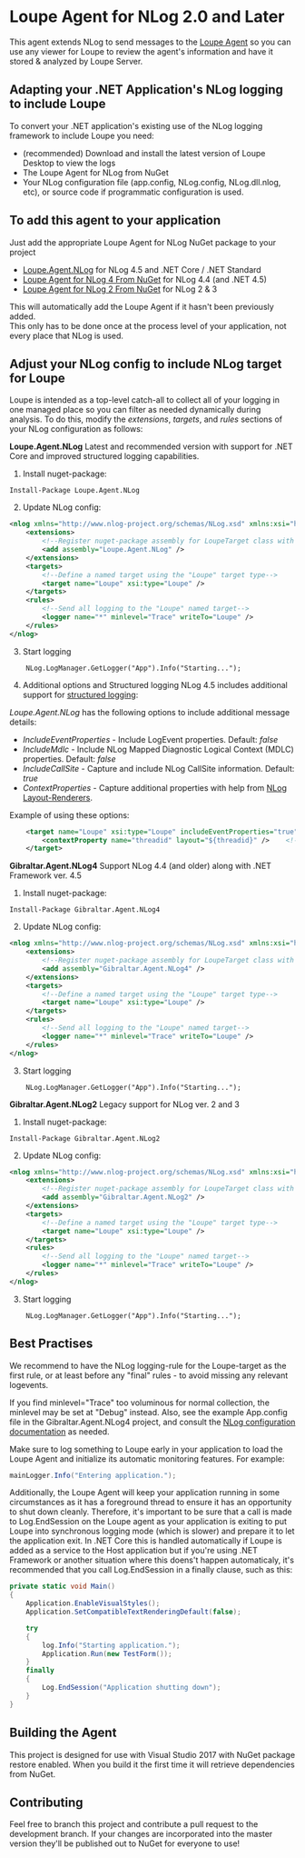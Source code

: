 Loupe Agent for NLog 2.0 and Later
=====================

This agent extends NLog to send messages to the [Loupe Agent](https://nuget.org/packages/Gibraltar.Agent/) so you can
use any viewer for Loupe to review the agent's information and have it stored & analyzed by Loupe Server.

Adapting your .NET Application's NLog logging to include Loupe
--------------------------------------------------------------

To convert your .NET application's existing use of the NLog logging framework to include Loupe you need:

* (recommended) Download and install the latest version of Loupe Desktop to view the logs
* The Loupe Agent for NLog from NuGet
* Your NLog configuration file (app.config, NLog.config, NLog.dll.nlog, etc),
  or source code if programmatic configuration is used.

To add this agent to your application
--------------------------------------------------------------------------

Just add the appropriate Loupe Agent for NLog NuGet package to your project
* [Loupe.Agent.NLog](https://www.nuget.org/packages/Loupe.Agent.NLog/) for NLog 4.5 and .NET Core / .NET Standard
* [Loupe Agent for NLog 4 From NuGet](https://www.nuget.org/packages/Gibraltar.Agent.NLog4/) for NLog 4.4 (and .NET 4.5)
* [Loupe Agent for NLog 2 From NuGet](https://www.nuget.org/packages/Gibraltar.Agent.NLog2/) for NLog 2 & 3
  
This will automatically add the Loupe Agent if it hasn't been previously added.  
This only has to be done once at the process level of your application, not every place
that NLog is used.

Adjust your NLog config to include NLog target for Loupe
----------------------------------------------------

Loupe is intended as a top-level catch-all to collect all of your logging in one managed place so you can filter
as needed dynamically during analysis.  To do this, modify the _extensions_, _targets_, and
_rules_ sections of your NLog configuration as follows:

**Loupe.Agent.NLog**
Latest and recommended version with support for .NET Core and improved structured logging capabilities.

1. Install nuget-package:
```
Install-Package Loupe.Agent.NLog
```

2. Update NLog config:
```xml
<nlog xmlns="http://www.nlog-project.org/schemas/NLog.xsd" xmlns:xsi="http://www.w3.org/2001/XMLSchema-instance">
    <extensions>
        <!--Register nuget-package assembly for LoupeTarget class with target type "Loupe" -->
        <add assembly="Loupe.Agent.NLog" />
    </extensions>
    <targets>
        <!--Define a named target using the "Loupe" target type-->
        <target name="Loupe" xsi:type="Loupe" />
    </targets>
    <rules>
        <!--Send all logging to the "Loupe" named target-->
        <logger name="*" minlevel="Trace" writeTo="Loupe" />
    </rules>
</nlog>
```

3. Start logging
```
    NLog.LogManager.GetLogger("App").Info("Starting...");
```

4. Additional options and Structured logging
NLog 4.5 includes additional support for [structured logging](https://github.com/NLog/NLog/wiki/How-to-use-structured-logging):

_Loupe.Agent.NLog_ has the following options to include additional message details:

- _IncludeEventProperties_ - Include LogEvent properties. Default: _false_
- _IncludeMdlc_ - Include NLog Mapped Diagnostic Logical Context (MDLC) properties. Default: _false_
- _IncludeCallSite_ - Capture and include NLog CallSite information. Default: _true_
- _ContextProperties_ - Capture additional properties with help from [NLog Layout-Renderers](https://nlog-project.org/config/?tab=layout-renderers).

Example of using these options:

```xml
    <target name="Loupe" xsi:type="Loupe" includeEventProperties="true" includeMdlc="true">
        <contextProperty name="threadid" layout="${threadid}" />    <!-- Additional context properties -->
    </target>
```

**Gibraltar.Agent.NLog4**
Support NLog 4.4 (and older) along with .NET Framework ver. 4.5

1. Install nuget-package:
```
Install-Package Gibraltar.Agent.NLog4
```

2. Update NLog config:
```xml
<nlog xmlns="http://www.nlog-project.org/schemas/NLog.xsd" xmlns:xsi="http://www.w3.org/2001/XMLSchema-instance">
    <extensions>
        <!--Register nuget-package assembly for LoupeTarget class with target type "Loupe" -->
        <add assembly="Gibraltar.Agent.NLog4" />
    </extensions>
    <targets>
        <!--Define a named target using the "Loupe" target type-->
        <target name="Loupe" xsi:type="Loupe" />
    </targets>
    <rules>
        <!--Send all logging to the "Loupe" named target-->
        <logger name="*" minlevel="Trace" writeTo="Loupe" />
    </rules>
</nlog>
```

3. Start logging
```
    NLog.LogManager.GetLogger("App").Info("Starting...");
```

**Gibraltar.Agent.NLog2**
Legacy support for NLog ver. 2 and 3

1. Install nuget-package:
```
Install-Package Gibraltar.Agent.NLog2
```

2. Update NLog config:
```xml
<nlog xmlns="http://www.nlog-project.org/schemas/NLog.xsd" xmlns:xsi="http://www.w3.org/2001/XMLSchema-instance">
    <extensions>
        <!--Register nuget-package assembly for LoupeTarget class with target type "Loupe" -->
        <add assembly="Gibraltar.Agent.NLog2" />
    </extensions>
    <targets>
        <!--Define a named target using the "Loupe" target type-->
        <target name="Loupe" xsi:type="Loupe" />
    </targets>
    <rules>
        <!--Send all logging to the "Loupe" named target-->
        <logger name="*" minlevel="Trace" writeTo="Loupe" />
    </rules>
</nlog>
```

3. Start logging
```
    NLog.LogManager.GetLogger("App").Info("Starting...");
```

Best Practises
------------------
We recommend to have the NLog logging-rule for the Loupe-target as the first rule,
or at least before any "final" rules - to avoid missing any relevant logevents.

If you find minlevel="Trace" too voluminous for normal collection, the minlevel may be set at
"Debug" instead.  Also, see the example App.config file in the Gibraltar.Agent.NLog4 project,
and consult the [NLog configuration documentation](http://nlog-project.org) as needed.

Make sure to log something to Loupe early in your application to load the Loupe
Agent and initialize its automatic monitoring features.  For example:</p>

```C#
mainLogger.Info("Entering application.");
```

Additionally, the Loupe Agent will keep your application running in some circumstances
as it has a foreground thread to ensure it has an opportunity to shut down cleanly.  Therefore,
it's important to be sure that a call is made to Log.EndSession on the Loupe agent as your
application is exiting to put Loupe into synchronous logging mode (which is slower) and prepare
it to let the application exit.  In .NET Core this is handled automatically if Loupe is added
as a service to the Host application but if you're using .NET Framework or another situation
where this doens't happen automaticaly, it's recommended that you call Log.EndSession in a
finally clause, such as this:

```C#
private static void Main()
{
    Application.EnableVisualStyles();
    Application.SetCompatibleTextRenderingDefault(false);

    try
    {
        log.Info("Starting application.");
        Application.Run(new TestForm());
    }
    finally
    {
        Log.EndSession("Application shutting down");
    }
}
```

Building the Agent
------------------

This project is designed for use with Visual Studio 2017 with NuGet package restore enabled.
When you build it the first time it will retrieve dependencies from NuGet.

Contributing
------------

Feel free to branch this project and contribute a pull request to the development branch. 
If your changes are incorporated into the master version they'll be published out to NuGet for
everyone to use!
